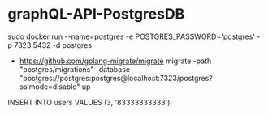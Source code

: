 # graphQL-API-PostgresDB


sudo docker run --name=postgres -e POSTGRES_PASSWORD='postgres' -p 7323:5432 -d postgres

- https://github.com/golang-migrate/migrate
migrate -path "postgres/migrations" -database "postgres://postgres:postgres@localhost:7323/postgres?sslmode=disable" up


INSERT INTO users VALUES (3, '83333333333');
